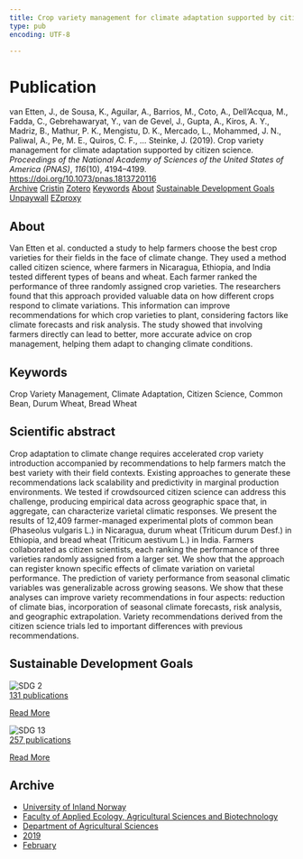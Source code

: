 ```yaml
---
title: Crop variety management for climate adaptation supported by citizen science
type: pub
encoding: UTF-8

---
```

<h1>Publication</h1>
<article id="csl-bib-container-TGBWR8BU" class="csl-bib-container">
  <div class="csl-bib-body"> <div class="csl-entry">van Etten, J., de Sousa, K., Aguilar, A., Barrios, M., Coto, A., Dell’Acqua, M., Fadda, C., Gebrehawaryat, Y., van de Gevel, J., Gupta, A., Kiros, A. Y., Madriz, B., Mathur, P. K., Mengistu, D. K., Mercado, L., Mohammed, J. N., Paliwal, A., Pe, M. E., Quiros, C. F., … Steinke, J. (2019). Crop variety management for climate adaptation supported by citizen science. <i>Proceedings of the National Academy of Sciences of the United States of America (PNAS)</i>, <i>116</i>(10), 4194–4199. <a href="https://doi.org/10.1073/pnas.1813720116">https://doi.org/10.1073/pnas.1813720116</a></div> </div>
  <div class="csl-bib-buttons">
    <a href="#taxonomy-article-TGBWR8BU" alt="archive" class="csl-bib-button">Archive</a>
    <a href="https://app.cristin.no/results/show.jsf?id=1678959" alt="Cristin" class="csl-bib-button">Cristin</a>
    <a href="http://zotero.org/groups/5881554/items/TGBWR8BU" alt="Zotero" class="csl-bib-button">Zotero</a>
    <a href="#keywords-article-TGBWR8BU" alt="keywords" class="csl-bib-button">Keywords</a>
    <a href="#about-article-TGBWR8BU" alt="about_pub" class="csl-bib-button">About</a>
    <a href="#sdg-article-TGBWR8BU" alt="sdg" class="csl-bib-button">Sustainable Development Goals</a>
    <a href="https://www.pnas.org/content/pnas/116/10/4194.full.pdf" alt="Unpaywall" class="csl-bib-button">Unpaywall</a>
    <a href="https://www.pnas.org/content/pnas/116/10/4194.full.pdf" alt="EZproxy" class="csl-bib-button">EZproxy</a>
  </div>
  <div id="csl-bib-meta-container-TGBWR8BU"></div>
</article>
<div id="csl-bib-meta-TGBWR8BU" class="csl-bib-meta">
  <article id="about-article-TGBWR8BU" class="about_pub-article">
    <h1>About</h1>
    Van Etten et al. conducted a study to help farmers choose the best crop varieties for their fields in the face of climate change. They used a method called citizen science, where farmers in Nicaragua, Ethiopia, and India tested different types of beans and wheat. Each farmer ranked the performance of three randomly assigned crop varieties. The researchers found that this approach provided valuable data on how different crops respond to climate variations. This information can improve recommendations for which crop varieties to plant, considering factors like climate forecasts and risk analysis. The study showed that involving farmers directly can lead to better, more accurate advice on crop management, helping them adapt to changing climate conditions.
  </article>
  <article id="keywords-article-TGBWR8BU" class="keywords-article">
    <h1>Keywords</h1>
    Crop Variety Management, Climate Adaptation, Citizen Science, Common Bean, Durum Wheat, Bread Wheat
  </article>
  <article id="abstract-article-TGBWR8BU" class="abstract-article">
    <h1>Scientific abstract</h1>
    Crop adaptation to climate change requires accelerated crop variety introduction accompanied by recommendations to help farmers match the best variety with their field contexts. Existing approaches to generate these recommendations lack scalability and predictivity in marginal production environments. We tested if crowdsourced citizen science can address this challenge, producing empirical data across geographic space that, in aggregate, can characterize varietal climatic responses. We present the results of 12,409 farmer-managed experimental plots of common bean (Phaseolus vulgaris L.) in Nicaragua, durum wheat (Triticum durum Desf.) in Ethiopia, and bread wheat (Triticum aestivum L.) in India. Farmers collaborated as citizen scientists, each ranking the performance of three varieties randomly assigned from a larger set. We show that the approach can register known specific effects of climate variation on varietal performance. The prediction of variety performance from seasonal climatic variables was generalizable across growing seasons. We show that these analyses can improve variety recommendations in four aspects: reduction of climate bias, incorporation of seasonal climate forecasts, risk analysis, and geographic extrapolation. Variety recommendations derived from the citizen science trials led to important differences with previous recommendations.
  </article>
  <article id="sdg-article-TGBWR8BU" class="sdg-article">
    <h1>Sustainable Development Goals</h1>
    <div class="sdg-container"><div id="sdg2" class="sdg">
        <img src="{{< params subfolder >}}images/sdg/sdg02_en.png" class="image" alt="SDG 2">
        <div class="sdg-overlay">
          <a href="{{< params subfolder >}}en/archive/?sdg=2#archive" class="sdg-publication-count"><span>131</span> publications</a>
          <p><a href="https://sdgs.un.org/goals/goal2" class="sdg-read-more">Read More</a></p>
        </div>
      </div> <div id="sdg13" class="sdg">
        <img src="{{< params subfolder >}}images/sdg/sdg13_en.png" class="image" alt="SDG 13">
        <div class="sdg-overlay">
          <a href="{{< params subfolder >}}en/archive/?sdg=13#archive" class="sdg-publication-count"><span>257</span> publications</a>
          <p><a href="https://sdgs.un.org/goals/goal13" class="sdg-read-more">Read More</a></p>
        </div>
      </div></div>
  </article>
  <article id="taxonomy-article-TGBWR8BU" class="taxonomy-article">
    <h1>Archive</h1>
    <ul>
      <li><a href="{{< params subfolder >}}en/archive/?key=3DCRN523">University of Inland Norway</a></li>
      <li><a href="{{< params subfolder >}}en/archive/?key=T77LXH6D">Faculty of Applied Ecology, Agricultural Sciences and Biotechnology</a></li>
      <li><a href="{{< params subfolder >}}en/archive/?key=SSN4QLEC">Department of Agricultural Sciences</a></li>
      <li><a href="{{< params subfolder >}}en/archive/?key=XGI7PKZN">2019</a></li>
      <li><a href="{{< params subfolder >}}en/archive/?key=6MUPJ4QN">February</a></li>
    </ul>
  </article>
</div>
